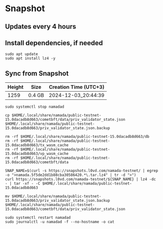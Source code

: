 # Snapshot

## Updates every 4 hours

## Install dependencies, if needed
```
sudo apt update
sudo apt install lz4 -y
```

## Sync from Snapshot  
| Height  | Size | Creation Time (UTC+3) |
| --------- | --------- | --------- |
| 1259  | 0.4 GB  | 2024-12-03_20:44:39 |

```
sudo systemctl stop namadad

cp $HOME/.local/share/namada/public-testnet-15.0dacadb8d663/cometbft/data/priv_validator_state.json $HOME/.local/share/namada/public-testnet-15.0dacadb8d663/priv_validator_state.json.backup

rm -rf $HOME/.local/share/namada/public-testnet-15.0dacadb8d663/db
rm -rf $HOME/.local/share/namada/public-testnet-15.0dacadb8d663/tx_wasm_cache 
rm -rf $HOME/.local/share/namada/public-testnet-15.0dacadb8d663/vp_wasm_cache
rm -rf $HOME/.local/share/namada/public-testnet-15.0dacadb8d663/cometbft/data 

SNAP_NAME=$(curl -s https://snapshots.l0vd.com/namada-testnet/ | egrep -o ">namada.5f5de2dd1b88cba30586420.*\.tar.lz4" | tr -d ">")
curl https://snapshots.l0vd.com/namada-testnet/${SNAP_NAME} | lz4 -dc - | tar -xf - -C $HOME/.local/share/namada/public-testnet-15.0dacadb8d663

mv $HOME/.local/share/namada/public-testnet-15.0dacadb8d663/priv_validator_state.json.backup $HOME/.local/share/namada/public-testnet-15.0dacadb8d663/cometbft/data/priv_validator_state.json

sudo systemctl restart namadad
sudo journalctl -u namadad -f --no-hostname -o cat
